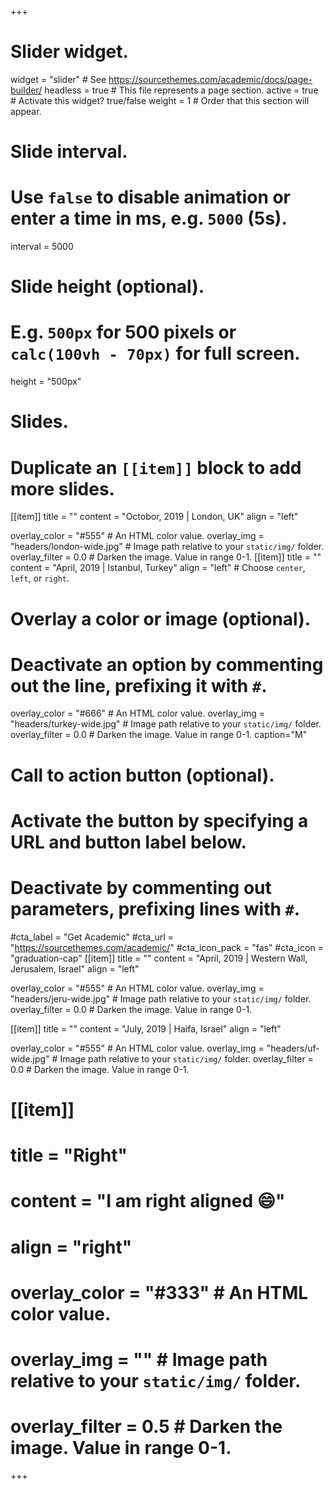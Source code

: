 +++
# Slider widget.
widget = "slider"  # See https://sourcethemes.com/academic/docs/page-builder/
headless = true  # This file represents a page section.
active = true  # Activate this widget? true/false
weight = 1  # Order that this section will appear.

# Slide interval.
# Use `false` to disable animation or enter a time in ms, e.g. `5000` (5s).
interval = 5000

# Slide height (optional).
# E.g. `500px` for 500 pixels or `calc(100vh - 70px)` for full screen.
height = "500px"

# Slides.
# Duplicate an `[[item]]` block to add more slides.
[[item]]
  title = ""
  content = "Octobor, 2019 | London, UK"
  align = "left"

  overlay_color = "#555"  # An HTML color value.
  overlay_img = "headers/london-wide.jpg"  # Image path relative to your `static/img/` folder.
  overlay_filter = 0.0  # Darken the image. Value in range 0-1.
[[item]]
  title = ""
  content = "April, 2019 | Istanbul, Turkey"
  align = "left"  # Choose `center`, `left`, or `right`.

  # Overlay a color or image (optional).
  #   Deactivate an option by commenting out the line, prefixing it with `#`.
  overlay_color = "#666"  # An HTML color value.
  overlay_img = "headers/turkey-wide.jpg"  # Image path relative to your `static/img/` folder.
  overlay_filter = 0.0  # Darken the image. Value in range 0-1.
  caption="M"


  # Call to action button (optional).
  #   Activate the button by specifying a URL and button label below.
  #   Deactivate by commenting out parameters, prefixing lines with `#`.
  #cta_label = "Get Academic"
  #cta_url = "https://sourcethemes.com/academic/"
  #cta_icon_pack = "fas"
  #cta_icon = "graduation-cap"
[[item]]
  title = ""
  content = "April, 2019 | Western Wall, Jerusalem, Israel"
  align = "left"

  overlay_color = "#555"  # An HTML color value.
  overlay_img = "headers/jeru-wide.jpg"  # Image path relative to your `static/img/` folder.
  overlay_filter = 0.0  # Darken the image. Value in range 0-1.
  
[[item]]
  title = ""
  content = "July, 2019 | Haifa, Israel"
  align = "left"

  overlay_color = "#555"  # An HTML color value.
  overlay_img = "headers/uf-wide.jpg"  # Image path relative to your `static/img/` folder.
  overlay_filter = 0.0  # Darken the image. Value in range 0-1.

# [[item]]
#   title = "Right"
#   content = "I am right aligned :smile:"
#   align = "right"

#   overlay_color = "#333"  # An HTML color value.
#   overlay_img = ""  # Image path relative to your `static/img/` folder.
#   overlay_filter = 0.5  # Darken the image. Value in range 0-1.
+++
